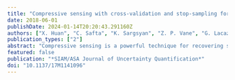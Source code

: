 ```yaml
---
title: "Compressive sensing with cross-validation and stop-sampling for sparse polynomial chaos expansions"
date: 2018-06-01
publishDate: 2024-01-14T20:20:43.291160Z
authors: ["X. Huan", "C. Safta", "K. Sargsyan", "Z. P. Vane", "G. Lacaze", "J. C. Oefelein", "H. N. Najm"]
publication_types: ["2"]
abstract: "Compressive sensing is a powerful technique for recovering sparse solutions of underdetermined linear systems, which is often encountered in uncertainty quantification analysis of expensive and high-dimensional physical models. We perform numerical investigations employing several compressive sensing solvers that target the unconstrained LASSO formulation, with a focus on linear systems that arise in the construction of polynomial chaos expansions. With core solvers l1_ls, SpaRSA, CGIST, FPC_AS, and ADMM, we develop techniques to mitigate overfitting through an automated selection of regularization constant based on cross-validation, and a heuristic strategy to guide the stop-sampling decision. Practical recommendations on parameter settings for these techniques are provided and discussed. The overall method is applied to a series of numerical examples of increasing complexity, including large eddy simulations of supersonic turbulent jet-in-crossflow involving a 24-dimensional input. Through empirical phase-transition diagrams and convergence plots, we illustrate sparse recovery performance under structures induced by polynomial chaos, accuracy, and computational trade-offs between polynomial bases of different degrees, and practicability of conducting compressive sensing for a realistic, high-dimensional physical application. Across test cases studied in this paper, we find ADMM to have demonstrated empirical advantages through consistent lower errors and faster computational times."
featured: false
publication: "*SIAM/ASA Journal of Uncertainty Quantification*"
doi: "10.1137/17M1141096"
---
```


